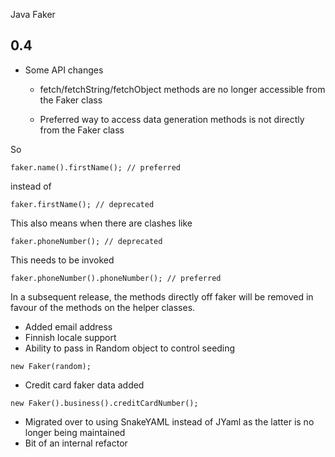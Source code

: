 Java Faker

0.4
---
* Some API changes

    * fetch/fetchString/fetchObject methods are no longer accessible from the Faker class

    * Preferred way to access data generation methods is not directly from the Faker class

So

```
faker.name().firstName(); // preferred
```

instead of

```
faker.firstName(); // deprecated
```

This also means when there are clashes like

```
faker.phoneNumber(); // deprecated
```

This needs to be invoked

```
faker.phoneNumber().phoneNumber(); // preferred
```

In a subsequent release, the methods directly off faker will be removed in favour
of the methods on the helper classes.


* Added email address
* Finnish locale support
* Ability to pass in Random object to control seeding

```
new Faker(random);
```

* Credit card faker data added

```
new Faker().business().creditCardNumber();
```

* Migrated over to using SnakeYAML instead of JYaml as the latter is no longer being maintained
* Bit of an internal refactor
